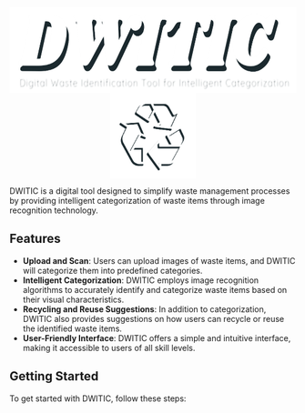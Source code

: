 <div style="overflow: auto;">
    <img src="/Image/dwitic.png" alt="DWITIC" width="600" height="150" style="display: block; margin: 0 auto;">
    <img src="/Image/logo.png" alt="DWITIC Logo" width="150" height="150" style="display: block; margin: 0 auto;">
</div>


DWITIC is a digital tool designed to simplify waste management processes by providing intelligent categorization of waste items through image recognition technology.

## Features
- **Upload and Scan**: Users can upload images of waste items, and DWITIC will categorize them into predefined categories.
- **Intelligent Categorization**: DWITIC employs image recognition algorithms to accurately identify and categorize waste items based on their visual characteristics.
- **Recycling and Reuse Suggestions**: In addition to categorization, DWITIC also provides suggestions on how users can recycle or reuse the identified waste items.
- **User-Friendly Interface**: DWITIC offers a simple and intuitive interface, making it accessible to users of all skill levels.

## Getting Started
To get started with DWITIC, follow these steps:

